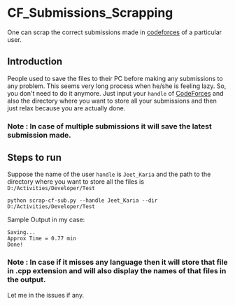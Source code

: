 # CF_Submissions_Scrapping
One can scrap the correct submissions made in [codeforces](https://codeforces.com/) of a particular user.

## Introduction
People used to save the files to their PC before making any submissions to any problem. This seems very long process when he/she is feeling lazy. So, you don't need to do it anymore. Just input your ```handle``` of [CodeForces](https://codeforces.com/) and also the directory where you want to store all your submissions and then just relax because you are actually done.

### Note : In case of multiple submissions it will save the latest submission made.

## Steps to run
Suppose the name of the user ```handle``` is ```Jeet_Karia``` and the path to the directory where you want to store all the files is ```D:/Activities/Developer/Test```

```
python scrap-cf-sub.py --handle Jeet_Karia --dir D:/Activities/Developer/Test
```

Sample Output in my case:
```
Saving...
Approx Time = 0.77 min
Done!
```

### Note : In case if it misses any language then it will store that file in .cpp extension and will also display the names of that files in the output.
Let me in the issues if any.
